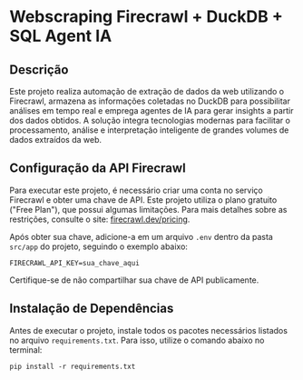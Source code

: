 # Webscraping Firecrawl + DuckDB + SQL Agent IA

## Descrição

Este projeto realiza automação de extração de dados da web utilizando o Firecrawl, armazena as informações coletadas no DuckDB para possibilitar análises em tempo real e emprega agentes de IA para gerar insights a partir dos dados obtidos. A solução integra tecnologias modernas para facilitar o processamento, análise e interpretação inteligente de grandes volumes de dados extraídos da web.

## Configuração da API Firecrawl

Para executar este projeto, é necessário criar uma conta no serviço Firecrawl e obter uma chave de API. Este projeto utiliza o plano gratuito ("Free Plan"), que possui algumas limitações. Para mais detalhes sobre as restrições, consulte o site: [firecrawl.dev/pricing](https://firecrawl.dev/pricing).

Após obter sua chave, adicione-a em um arquivo `.env` dentro da pasta `src/app` do projeto, seguindo o exemplo abaixo:

```
FIRECRAWL_API_KEY=sua_chave_aqui
```

Certifique-se de não compartilhar sua chave de API publicamente.

## Instalação de Dependências

Antes de executar o projeto, instale todos os pacotes necessários listados no arquivo `requirements.txt`. Para isso, utilize o comando abaixo no terminal:

```
pip install -r requirements.txt
```
